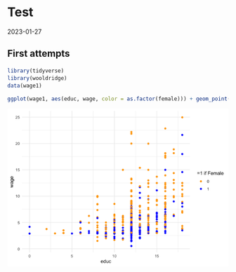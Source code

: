 Test
================
2023-01-27

## First attempts

``` r
library(tidyverse)
library(wooldridge)
data(wage1)
```

``` r
ggplot(wage1, aes(educ, wage, color = as.factor(female))) + geom_point() + theme_minimal() +  scale_color_manual("=1 if Female",values=c("orange","blue"))
```

![](Untitled_files/figure-gfm/unnamed-chunk-2-1.png)<!-- -->
